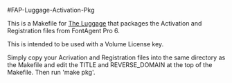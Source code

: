 #FAP-Luggage-Activation-Pkg

This is a Makefile for [The Luggage](https://github.com/unixorn/luggage) that packages the Activation and Registration files from FontAgent Pro 6.

This is intended to be used with a Volume License key.

Simply copy your Acrivation and Registration files into the same directory as the Makefile and edit the TITLE and REVERSE_DOMAIN at the top of the Makefile. Then run 'make pkg'.